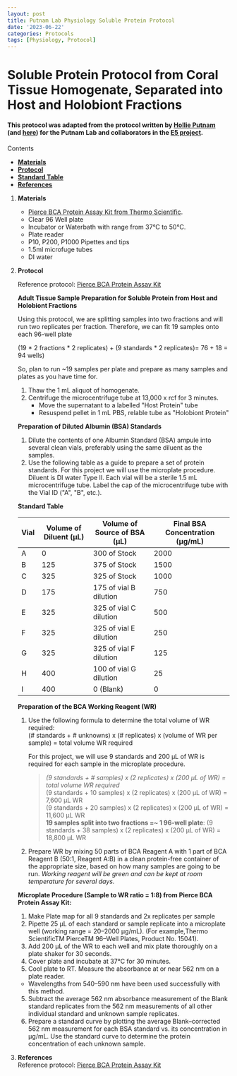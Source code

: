 ```yaml
---
layout: post
title: Putnam Lab Physiology Soluble Protein Protocol
date: '2023-06-22'
categories: Protocols
tags: [Physiology, Protocol]
---
```


# Soluble Protein Protocol from Coral Tissue Homogenate, Separated into Host and Holobiont Fractions

#### This protocol was adapted from the protocol written by [Hollie Putnam](https://github.com/urol-e5/protocols/blob/master/2020-01-01-Total-Protein-Protocol.md) (and [here](https://github.com/Putnam-Lab/Lab_Management/blob/master/Lab_Resources/Physiology_Protocols/Protein-Content-Protocol.md)) for the Putnam Lab and collaborators in the [E5 project](https://e5coral.org/).

Contents  
- [**Materials**](#Materials)    
- [**Protocol**](#Protocol)  
- [**Standard Table**](#Table)  
- [**References**](#References)  
 
1. <a name="Materials"></a> **Materials**
    - 	[Pierce BCA Protein Assay Kit from Thermo Scientific](https://www.thermofisher.com/order/catalog/product/23225?SID=srch-srp-23225).  
    - 	Clear 96 Well plate
    - 	Incubator or Waterbath with range from 37°C to 50°C.
    - 	Plate reader 
    -  P10, P200, P1000 Pipettes and tips
    -  1.5ml microfuge tubes
    -  DI water


2. <a name="Protocol"></a> **Protocol** 

    Reference protocol: [Pierce BCA Protein Assay Kit](https://github.com/zdellaert/ZD_Putnam_Lab_Notebook/blob/master/protocols/Pierce_BCA_Protein.pdf)


    **Adult Tissue Sample Preparation for Soluble Protein from Host and Holobiont Fractions**  

    Using this protocol, we are splitting samples into two fractions and will run two replicates per fraction. Therefore, we can fit 19 samples onto each 96-well plate
    
    (19 * 2 fractions * 2 replicates) + (9 standards * 2 replicates)= 76 + 18 = 94 wells)

    So, plan to run ~19 samples per plate and prepare as many samples and plates as you have time for.

    1. Thaw the 1 mL aliquot of homogenate.  
    2. Centrifuge the microcentrifuge tube at 13,000 x rcf for 3 minutes.
        - Move the supernatant to a labelled "Host Protein" tube
        - Resuspend pellet in 1 mL PBS, relable tube as "Holobiont Protein"

    **Preparation of Diluted Albumin (BSA) Standards**    
    1. Dilute the contents of one Albumin Standard (BSA) ampule into several clean vials, preferably using the same diluent as the samples.
    2. Use the following table as a guide to prepare a set of protein standards. For this project we will use the microplate procedure. Diluent is DI water Type II. Each vial will be a sterile 1.5 mL microcentrifuge tube. Label the cap of the microcentrifuge tube with the Vial ID ("A", "B", etc.).  

    <a name="Table"></a> **Standard Table**

    | Vial | Volume of Diluent (μL) | Volume of Source of BSA (μL) | Final BSA Concentration (μg/mL) |
    |------|------------------------|------------------------------|---------------------------------|
    | A    | 0                      | 300 of Stock                 | 2000                            |
    | B    | 125                    | 375 of Stock                 | 1500                            |
    | C    | 325                    | 325 of Stock                 | 1000                            |
    | D    | 175                    | 175 of vial B dilution       | 750                             |
    | E    | 325                    | 325 of vial C dilution       | 500                             |
    | F    | 325                    | 325 of vial E dilution       | 250                             |
    | G    | 325                    | 325 of vial F dilution       | 125                             |
    | H    | 400                    | 100 of vial G dilution       | 25                              |
    | I    | 400                    | 0 (Blank)                    | 0                               |

    **Preparation of the BCA Working Reagent (WR)**   
    1. Use the following formula to determine the total volume of WR required:  
    (# standards + # unknowns) x (# replicates) x (volume of WR per sample) = total volume WR required  

        For this project, we will use 9 standards and 200 μL of WR is required for each sample in the microplate procedure.   

        > *(9 standards + # samples) x (2 replicates) x (200 μL of WR) = total volume WR required*  
        > (9 standards + 10 samples) x (2 replicates) x (200 μL of WR) = 7,600 μL WR  
        > (9 standards + 20 samples) x (2 replicates) x (200 μL of WR) = 11,600 μL WR  
        > **19 samples split into two fractions =~ 1 96-well plate**: (9 standards + 38 samples) x (2 replicates) x (200 μL of WR) = 18,800 μL WR  

    2. Prepare WR by mixing 50 parts of BCA Reagent A with 1 part of BCA Reagent B (50:1, Reagent A:B) in a clean protein-free container of the appropriate size, based on how many samples are going to be run.  *Working reagent will be green and can be kept at room temperature for several days.*

    **Microplate Procedure (Sample to WR ratio = 1:8) from Pierce BCA Protein Assay Kit:**  
    1. Make Plate map for all 9 standards and 2x replicates per sample
    2. Pipette 25 μL of each standard or sample replicate into a microplate well (working range = 20–2000 μg/mL). (For example,Thermo ScientificTM PierceTM 96–Well Plates, Product No. 15041).
    2. Add 200 μL of the WR to each well and mix plate thoroughly on a plate shaker for 30 seconds.
    3. Cover plate and incubate at 37°C for 30 minutes.
    4. Cool plate to RT. Measure the absorbance at or near 562 nm on a plate reader.
    - Wavelengths from 540–590 nm have been used successfully with this method.
    5. Subtract the average 562 nm absorbance measurement of the Blank standard replicates from the 562 nm measurements of all other individual standard and unknown sample replicates.
    6. Prepare a standard curve by plotting the average Blank–corrected 562 nm measurement for each BSA standard vs. its concentration in μg/mL. Use the standard curve to determine the protein concentration of each unknown sample.

3. <a name="References"></a> **References**  
Reference protocol: [Pierce BCA Protein Assay Kit](https://github.com/zdellaert/ZD_Putnam_Lab_Notebook/blob/master/protocols/Pierce_BCA_Protein.pdf)